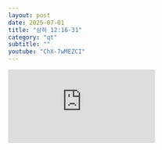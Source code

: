 ```yaml
---
layout: post
date: 2025-07-01
title: "삼하 12:16-31"
category: "qt"
subtitle: ""
youtube: "ChX-7wMEZCI"
---
```


<div class="youtube margin-large">
    <iframe src="https://www.youtube.com/embed/ChX-7wMEZCI" title="YouTube video player" frameborder="0" allow="accelerometer; autoplay; clipboard-write; encrypted-media; gyroscope; picture-in-picture; web-share" allowfullscreen></iframe>
</div>

